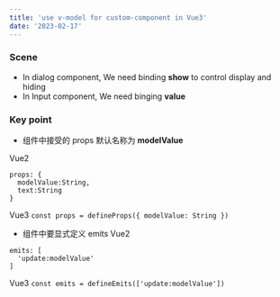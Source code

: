 ```yaml
---
title: 'use v-model for custom-component in Vue3'
date: '2023-02-17'
---
```


### Scene

- In dialog component, We need binding **show** to control display and hiding
- In Input component, We need binging **value**

### Key point

- 组件中接受的 props 默认名称为 **modelValue**

Vue2

```
props: {
  modelValue:String,
  text:String
}
```

Vue3
`const props = defineProps({ modelValue: String })`

- 组件中要显式定义 emits
  Vue2

```
emits: [
  'update:modelValue'
]
```

Vue3
`const emits = defineEmits(['update:modelValue'])`
